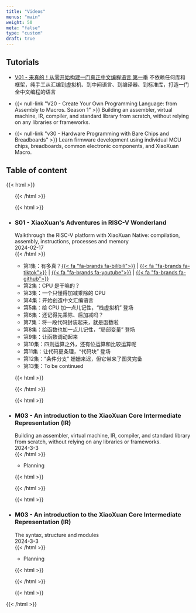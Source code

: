 ```yaml
---
title: "Videos"
menus: "main"
weight: 50
meta: "false"
type: "custom"
draft: true
---
```


## Tutorials

- [V01 - 来真的！从零开始构建一门真正中文编程语言 第一季](/videos/v10-building-a-real-chinese-programming-language-from-scratch/) 不依赖任何库和框架，纯手工从汇编到虚拟机、到中间语言、到编译器、到标准库，打造一门全中文编程的语言

- {{< null-link "V20 - Create Your Own Programming Language: from Assembly to Macros. Season 1" >}} Building an assembler, virtual machine, IR, compiler, and standard library from scratch, without relying on any libraries or frameworks.

- {{< null-link "v30 - Hardware Programming with Bare Chips and Breadboards" >}} Learn firmware development using individual MCU chips,
breadboards, common electronic components, and XiaoXuan Macro.

## Table of content

<!-- book list start -->
{{< html >}} <ul class="card"> {{< /html >}}

<!-- book item start -->
{{< html >}}
    <li>
        <div class="card-book c3 video">
            <div class="frame">
                <div class="name">
                    <h3><span class="null-link">S01 - XiaoXuan's Adventures in RISC-V Wonderland</span></h3>
                </div>
                <div class="separator"></div>
                <div class="subheading">Walkthrough the RISC-V platform with XiaoXuan Native: compilation, assembly, instructions, processes and memory</div>
                <div class="date">2024-02-17</div>
            </div>
        </div>
        <div class="card-content">
{{< /html >}}

- 第1集：有多真？[{{< fa "fa-brands fa-bilibili">}}](#) | [{{< fa "fa-brands fa-tiktok">}}](#) | [{{< fa "fa-brands fa-youtube">}}](#) | [{{< fa "fa-brands fa-github">}}](#)
- 第2集：CPU 是干嘛的？
- 第3集：一个只懂得加减乘除的 CPU
- 第4集：开始创造中文汇编语言
- 第5集：给 CPU 加一点儿记性，“栈虚拟机” 登场
- 第6集：还记得先乘除、后加减吗？
- 第7集：将一段代码封装起来，就是函数啦
- 第8集：给函数也加一点儿记性，“局部变量” 登场
- 第9集：让函数调动起来
- 第10集：四则运算之外，还有位运算和比较运算呢
- 第11集：让代码更条理，“代码块” 登场
- 第12集：“条件分支” 姗姗来迟，但它带来了图灵完备
- 第13集：To be continued

{{< html >}}
        </div>
    </li>
{{< /html >}}
<!-- book item end -->

<!-- book item start -->
{{< html >}}
    <li>
        <div class="card-book c5 video">
            <div class="frame">
                <div class="name">
                    <h3><span class="null-link">M03 - An introduction to the XiaoXuan Core Intermediate Representation (IR)</span></h3>
                </div>
                <div class="separator"></div>
                <div class="subheading">Building an assembler, virtual machine, IR, compiler, and standard library from scratch, without relying on any libraries or frameworks.</div>
                <div class="date">2024-3-3</div>
            </div>
        </div>
        <div class="card-content">
{{< /html >}}

- Planning

{{< html >}}
        </div>
    </li>
{{< /html >}}
<!-- book item end -->

<!-- book item start -->
{{< html >}}
    <li>
        <div class="card-book c3 video">
            <div class="frame">
                <div class="name">
                    <h3><span class="null-link">M03 - An introduction to the XiaoXuan Core Intermediate Representation (IR)</span></h3>
                </div>
                <div class="separator"></div>
                <div class="subheading">The syntax, structure and modules</div>
                <div class="date">2024-3-3</div>
            </div>
        </div>
        <div class="card-content">
{{< /html >}}

- Planning

{{< html >}}
        </div>
    </li>
{{< /html >}}
<!-- book item end -->

<!-- book list end -->
{{< html >}} </ul> {{< /html >}}

